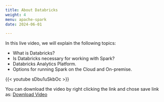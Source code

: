 ```yaml
---
title: About Databricks
weight: 4
menu: apache-spark
date: 2024-06-01

---
```


In this live video, we will explain the following topics:
- What is Databricks?
- Is Databricks necessary for working with Spark?
- Databricks Analytics Platform.
- Options for running Spark on the Cloud and On-premise.

{{< youtube sDbu1uSkbOc >}}

You can download the video by right clicking the link and chose save link as: [Download Video](https://garage-education.s3.amazonaws.com/spark-course/Ch.04-04-About-Databricks.mp4)
